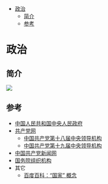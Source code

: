 <!-- TOC -->

- [政治](#政治)
    - [简介](#简介)
    - [参考](#参考)

<!-- /TOC -->

# 政治

## 简介

[![](../../assets/china_gov.jpg)](http://www.gov.cn/test/2005-08/11/content_27116.htm)

## 参考

- [中国人民共和国中央人民政府](http://www.gov.cn/test/2005-08/11/content_27116.htm)
- [共产党网](http://www.12371.cn/)
    - [中国共产党第十八届中央领导机构](http://www.12371.cn/special/18zyldjg/)
    - [中国共产党第十九届中央领导机构](http://www.12371.cn/special/19zyldjg/)
- [中国共产党新闻网](cpc.people.com.cn)
- [国务院组织机构](http://www.gov.cn/guowuyuan/zuzhi.htm)
- 其它
    - [百度百科：“国家” 概念](https://baike.baidu.com/item/%E5%9B%BD%E5%AE%B6/17205?fr=aladdin)